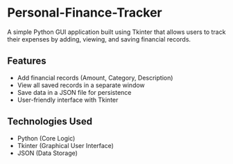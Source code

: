 # Personal-Finance-Tracker
A simple Python GUI application built using Tkinter that allows users to track their expenses by adding, viewing, and saving financial records.

## Features
- Add financial records (Amount, Category, Description)
- View all saved records in a separate window
- Save data in a JSON file for persistence
- User-friendly interface with Tkinter

## Technologies Used
- Python (Core Logic)
- Tkinter (Graphical User Interface)
- JSON (Data Storage)
